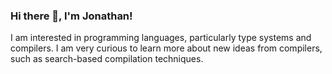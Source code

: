### Hi there 👋, I'm Jonathan!

I am interested in programming languages, particularly type systems and compilers. I am very curious to learn more about new ideas from compilers, such as search-based compilation techniques. 

<!-- 
I would like to learn more about operating systems, build a Chocopy compiler, and create a unique flashcard system using Django.
 -->

<!-- 
I'm interested in programming languages, particularly regarding techniques, methods, and tools to make it easier for people to program, and to program correctly. I enjoy work related to type systems, static analysis techniques, and compiler optimizations. I am currently studying auto-vectorization techniques, and am curious about search techniques to improve vectorization performance.

**JonathanDLTran/JonathanDLTran** is a ✨ _special_ ✨ repository because its `README.md` (this file) appears on your GitHub profile.

Here are some ideas to get you started:

- 🔭 I’m currently working on ...
- 🌱 I’m currently learning ...
- 👯 I’m looking to collaborate on ...
- 🤔 I’m looking for help with ...
- 💬 Ask me about ...
- 📫 How to reach me: ...
- 😄 Pronouns: ...
- ⚡ Fun fact: ...
 -->
